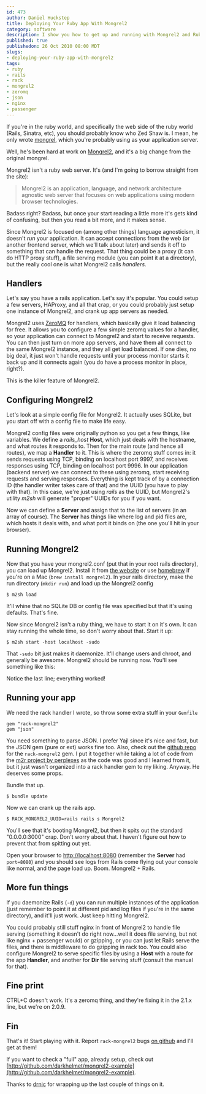 ```yaml
--- 
id: 473
author: Daniel Huckstep
title: Deploying Your Ruby App With Mongrel2
category: software
description: I show you how to get up and running with Mongrel2 and Ruby.
published: true
publishedon: 26 Oct 2010 08:00 MDT
slugs: 
- deploying-your-ruby-app-with-mongrel2
tags: 
- ruby
- rails
- rack
- mongrel2
- zeromq
- json
- nginx
- passenger
---
```

If you're in the ruby world, and specifically the web side of the ruby
world (Rails, Sinatra, etc), you should probably know who Zed Shaw is. I
mean, he only wrote [mongrel](http://github.com/fauna/mongrel), which
you're probably using as your application server.

Well, he's been hard at work on [Mongrel2](http://mongrel2.org/), and
it's a big change from the original mongrel.

Mongrel2 isn't a ruby web server. It's (and I'm going to borrow straight
from the site):

> Mongrel2 is an application, language, and network architecture
> agnostic web server that focuses on web applications using modern
> browser technologies.

Badass right? Badass, but once your start reading a little more it's
gets kind of confusing, but then you read a bit more, and it makes
sense.

Since Mongrel2 is focused on (among other things) language agnosticism,
it doesn't *run* your application. It can accept connections from the
web (or another frontend server, which we'll talk about later) and sends
it off to something that can handle the request. That thing could be a
proxy (it can do HTTP proxy stuff), a file serving module (you can point
it at a directory), but the really cool one is what Mongrel2 calls
*handlers*.

## Handlers

Let's say you have a rails application. Let's say it's popular. You
could setup a few servers, HAProxy, and all that crap, or you could
probably just setup one instance of Mongrel2, and crank up app servers
as needed.

Mongrel2 uses [ZeroMQ](http://www.zeromq.org/) for handlers, which
basically give it load balancing for free. It allows you to configure a
few simple zeromq values for a handler, so your application can connect
to Mongrel2 and start to receive requests. You can then just turn on
more app servers, and have them all connect to the same Mongrel2
instance, and they all get load balanced. If one dies, no big deal, it
just won't handle requests until your process monitor starts it back up
and it connects again (you do have a process monitor in place, right?).

This is the killer feature of Mongrel2.

## Configuring Mongrel2

Let's look at a simple config file for Mongrel2. It actually uses
SQLite, but you start off with a config file to make life easy.

<script src="http://gist.github.com/646037.js?file=mongrel2.conf"></script>

Mongrel2 config files were originally python so you get a few things,
like variables. We define a *rails_host* **Host**, which just deals
with the hostname, and what routes it responds to. Then for the main
route (and hence all routes), we map a **Handler** to it. This is where
the zeromq stuff comes in: it sends requests using TCP, binding on
localhost port 9997, and receives responses using TCP, binding on
localhost port 9996. In our application (backend server) we can connect
to these using zeromq, start receiving requests and serving responses.
Everything is kept track of by a connection ID (the handler writer takes
care of that) and the UUID (you have to play with that). In this case,
we're just using *rails* as the UUID, but Mongrel2's utility *m2sh* will
generate "proper" UUIDs for you if you want.

Now we can define a **Server** and assign that to the list of servers
(in an array of course). The **Server** has things like where log and
pid files are, which hosts it deals with, and what port it binds on (the
one you'll hit in your browser).

## Running Mongrel2

Now that you have your mongrel2.conf (put that in your root rails
directory), you can load up Mongrel2. Install it from [the
website](http://mongrel2.org/wiki?name=GettingStarted) or use
[homebrew](http://github.com/mxcl/homebrew) if you're on a Mac
(`brew install mongrel2`). In your rails directory, make the run
directory (`mkdir run`) and load up the Mongrel2 config

    $ m2sh load

It'll whine that no SQLite DB or config file was specified but that it's
using defaults. That's fine.

Now since Mongrel2 isn't a ruby thing, we have to start it on it's own.
It can stay running the whole time, so don't worry about that. Start it
up:

    $ m2sh start -host localhost -sudo

That `-sudo` bit just makes it daemonize. It'll change users and chroot,
and generally be awesome. Mongrel2 should be running now. You'll see
something like this:

<script src="http://gist.github.com/646037.js?file=output.txt"></script>

Notice the last line; everything worked!

## Running your app

We need the rack handler I wrote, so throw some extra stuff in your `Gemfile`

    gem "rack-mongrel2"
    gem "json"

You need something to parse JSON. I prefer Yajl since it's nice and
fast, but the JSON gem (pure or ext) works fine too. Also, check out the
[github repo](http://github.com/darkhelmet/rack-mongrel2) for the
`rack-mongrel2` gem. I put it together while taking a lot of code from
the [m2r project by perplexes](http://github.com/perplexes/m2r) as the
code was good and I learned from it, but it just wasn't organized into a
rack handler gem to my liking. Anyway. He deserves some props.

Bundle that up.

    $ bundle update

Now we can crank up the rails app.

    $ RACK_MONGREL2_UUID=rails rails s Mongrel2

You'll see that it's booting Mongrel2, but then it spits out the
standard "0.0.0.0:3000" crap. Don't worry about that. I haven't figure
out how to prevent that from spitting out yet.

Open your browser to [http://localhost:8080](http://localhost:8080) (remember the **Server** had `port=8080`) and you should see logs from Rails come flying out your console like normal, and the page load up. Boom. Mongrel2 + Rails.

## More fun things

If you daemonize Rails (`-d`) you can run multiple instances of the
application (just remember to point it at different pid and log files if
you're in the same directory), and it'll just work. Just keep hitting
Mongrel2.

You could probably still stuff nginx in front of Mongrel2 to handle file
serving (something it doesn't do right now…well it does file serving,
but not like nginx + passenger would) or gzipping, or you can just let
Rails serve the files, and there is middleware to do gzipping in rack
too. You could also configure Mongrel2 to serve specific files by using
a **Host** with a route for the app **Handler**, and another for **Dir**
file serving stuff (consult the manual for that).

## Fine print

CTRL+C doesn't work. It's a zeromq thing, and they're fixing it in the
2.1.x line, but we're on 2.0.9.

## Fin

That's it! Start playing with it. Report `rack-mongrel2` bugs [on
github](http://github.com/darkhelmet/rack-mongrel2/issues) and I'll get
at them!

If you want to check a "full" app, already setup, check out
[http://github.com/darkhelmet/mongrel2-example](http://github.com/darkhelmet/mongrel2-example).

Thanks to [drnic](http://twitter.com/drnic) for wrapping up the last
couple of things on it.
